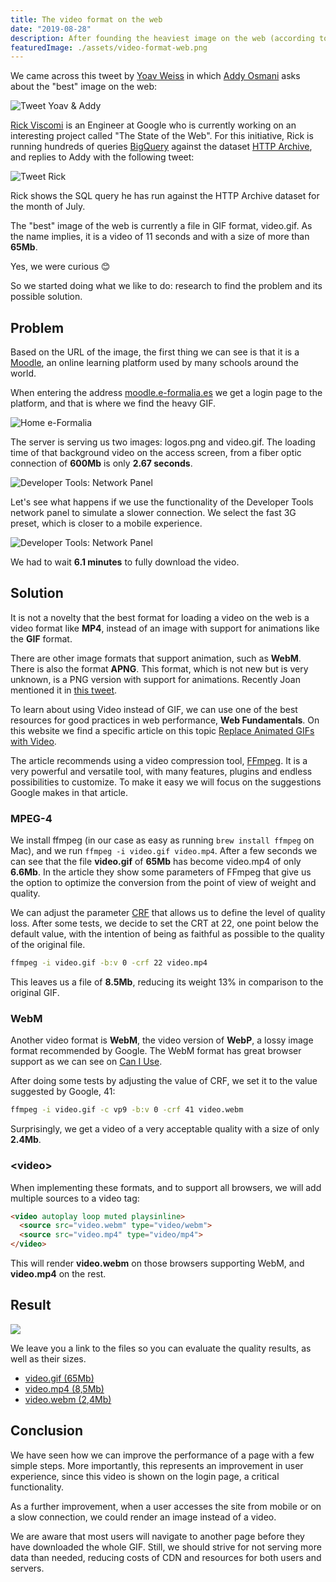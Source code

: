 ```yaml
---
title: The video format on the web
date: "2019-08-28"
description: After founding the heaviest image on the web (according to HTTP Archive), we have not resisted the temptation to dig further and figure out what went wrong and alternatives to serve a lighter alternative.
featuredImage: ./assets/video-format-web.png
---
```


We came across this tweet by [Yoav Weiss](https://twitter.com/yoavweiss) in which [Addy Osmani](https://twitter.com/addyosmani) asks about the "best" image on the web:

![Tweet Yoav & Addy](./thumbs/Yoav.png)

[Rick Viscomi](https://twitter.com/rick_viscomi) is an Engineer at Google who is currently working on an interesting project called "The State of the Web". For this initiative, Rick is running hundreds of queries [BigQuery](https://cloud.google.com/bigquery/) against the dataset [HTTP Archive](https://httparchive.org), and replies to Addy with the following tweet:

![Tweet Rick](./thumbs/Rick.png)

Rick shows the SQL query he has run against the HTTP Archive dataset for the month of July.

The "best" image of the web is currently a file in GIF format, video.gif. As the name implies, it is a video of 11 seconds and with a size of more than **65Mb**.

Yes, we were curious 😊

So we started doing what we like to do: research to find the problem and its possible solution.


## Problem

Based on the URL of the image, the first thing we can see is that it is a [Moodle](https://moodle.org), an online learning platform used by many schools around the world.

When entering the address [moodle.e-formalia.es](https://moodle.e-formalia.es) we get a login page to the platform, and that is where we find the heavy GIF.

![Home e-Formalia](./thumbs/home.png)

The server is serving us two images: logos.png and video.gif. The loading time of that background video on the access screen, from a fiber optic connection of **600Mb** is only **2.67 seconds**.

![Developer Tools: Network Panel](./thumbs/network-1.png)

Let's see what happens if we use the functionality of the Developer Tools network panel to simulate a slower connection. We select the fast 3G preset, which is closer to a mobile experience.

![Developer Tools: Network Panel](./thumbs/network-2.png)

We had to wait **6.1 minutes** to fully download the video.

## Solution

It is not a novelty that the best format for loading a video on the web is a video format like **MP4**, instead of an image with support for animations like the **GIF** format. 

There are other image formats that support animation, such as **WebM**. There is also the format **APNG**. This format, which is not new but is very unknown, is a PNG version with support for animations. Recently Joan mentioned it in  [this tweet](https://twitter.com/nucliweb/status/1163537269007032320).

To learn about using Video instead of GIF, we can use one of the best resources for good practices in web performance, **Web Fundamentals**. On this website we find a specific article on this topic [Replace Animated GIFs with Video](https://developers.google.com/web/fundamentals/performance/optimizing-content-efficiency/replace-animated-gifs-with-video/).

The article recommends using a video compression tool, [FFmpeg](https://ffmpeg.org). It is a very powerful and versatile tool, with many features, plugins and endless possibilities to customize. To make it easy we will focus on the suggestions Google makes in that article.

### MPEG-4

We install ffmpeg (in our case as easy as running `brew install ffmpeg` on Mac), and we run `ffmpeg -i video.gif video.mp4`. After a few seconds we can see that the file **video.gif** of **65Mb** has become video.mp4 of only **6.6Mb**. In the article they show some parameters of FFmpeg that give us the option to optimize the conversion from the point of view of weight and quality.

We can adjust the parameter [CRF](https://trac.ffmpeg.org/wiki/Encode/H.264) that allows us to define the level of quality loss. After some tests, we decide to set the CRT at 22, one point below the default value, with the intention of being as faithful as possible to the quality of the original file.

```sh
ffmpeg -i video.gif -b:v 0 -crf 22 video.mp4
```

This leaves us a file of **8.5Mb**, reducing its weight 13% in comparison to the original GIF.

### WebM

Another video format is **WebM**, the video version of **WebP**, a lossy image format recommended by Google. The WebM format has great browser support as we can see on [Can I Use](https://caniuse.com/#search=webm).

After doing some tests by adjusting the value of CRF, we set it to the value suggested by Google, 41:

```sh
ffmpeg -i video.gif -c vp9 -b:v 0 -crf 41 video.webm
```

Surprisingly, we get a video of a very acceptable quality with a size of only **2.4Mb**.

### &lt;video&gt;

When implementing these formats, and to support all browsers, we will add multiple sources to a video tag:

```html
<video autoplay loop muted playsinline>
  <source src="video.webm" type="video/webm">
  <source src="video.mp4" type="video/mp4">
</video>
```

This will render **video.webm** on those browsers supporting WebM, and **video.mp4** on the rest.

## Result

![](./thumbs/terminal-files.png)

We leave you a link to the files so you can evaluate the quality results, as well as their sizes.

- [video.gif (65Mb)](./assets/video.gif)
- [video.mp4 (8,5Mb)](./assets/video.mp4)
- [video.webm (2,4Mb)](./assets/video.webm)

## Conclusion

We have seen how we can improve the performance of a page with a few simple steps. More importantly, this represents an improvement in user experience, since this video is shown on the login page, a critical functionality.

As a further improvement, when a user accesses the site from mobile or on a slow connection, we could render an image instead of a video.

We are aware that most users will navigate to another page before they have downloaded the whole GIF. Still, we should strive for not serving more data than needed, reducing costs of CDN and resources for both users and servers.

